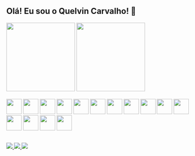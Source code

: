 ## Olá! Eu sou o Quelvin Carvalho! 👋

<div>
  <img height="180em" src="https://github-readme-stats.vercel.app/api?username=quelvindev&show_icons=true&theme=radical">
  <img height="180em" src="https://github-readme-stats.vercel.app/api/top-langs/?username=quelvindev&layout=compact&theme=dark">
</div>

<div> <br>
  <img style="width:40px" src="https://cdn.jsdelivr.net/gh/devicons/devicon@latest/icons/python/python-original.svg" />
  <img style="width:40px" src="https://cdn.jsdelivr.net/gh/devicons/devicon@latest/icons/pytorch/pytorch-original.svg" />
  <img style="width:40px" src="https://cdn.jsdelivr.net/gh/devicons/devicon@latest/icons/scikitlearn/scikitlearn-original.svg" />
  <img style="width:40px" src="https://cdn.jsdelivr.net/gh/devicons/devicon@latest/icons/tensorflow/tensorflow-original.svg" />
  <img style="width:40px" src="https://cdn.jsdelivr.net/gh/devicons/devicon@latest/icons/opencv/opencv-original.svg" />
  <img style="width:40px" src="https://cdn.jsdelivr.net/gh/devicons/devicon@latest/icons/raspberrypi/raspberrypi-original.svg" />
  <img style="width:40px" src="https://cdn.jsdelivr.net/gh/devicons/devicon@latest/icons/r/r-original.svg" />
  <img style="width:40px" src="https://cdn.jsdelivr.net/gh/devicons/devicon@latest/icons/html5/html5-original.svg" />
  <img style="width:40px" src="https://cdn.jsdelivr.net/gh/devicons/devicon@latest/icons/css3/css3-original.svg" />
  <img style="width:40px" src="https://cdn.jsdelivr.net/gh/devicons/devicon@latest/icons/mysql/mysql-original.svg" />
  <img style="width:40px" src="https://cdn.jsdelivr.net/gh/devicons/devicon@latest/icons/dynamodb/dynamodb-original.svg" />
  <img style="width:40px" src="https://cdn.jsdelivr.net/gh/devicons/devicon@latest/icons/mongodb/mongodb-original.svg" />
  <img style="width:40px" src="https://cdn.jsdelivr.net/gh/devicons/devicon@latest/icons/neo4j/neo4j-original.svg" />
  <img style="width:40px" src="https://cdn.jsdelivr.net/gh/devicons/devicon@latest/icons/amazonwebservices/amazonwebservices-original-wordmark.svg" />
  <img style="width:40px" src="https://cdn.jsdelivr.net/gh/devicons/devicon@latest/icons/azure/azure-original.svg" />
</div>

##

<div>
  <a href="https://mailto:quelvindev@gmail.com">
    <img src="https://img.shields.io/badge/Gmail-D14836?style=for-the-badge&logo=gmail&logoColor=white">
  </a>
  <a href="https://www.instagram.com/quelvincarvalho">
    <img src="https://img.shields.io/badge/Instagram-E4405F?style=for-the-badge&logo=instagram&logoColor=white">
  </a>
  <a href="https://linkedin.com/in/quelvincarvalho">
    <img src="https://img.shields.io/badge/LinkedIn-0077B5?style=for-the-badge&logo=linkedin&logoColor=white">
  </a>
</div>
